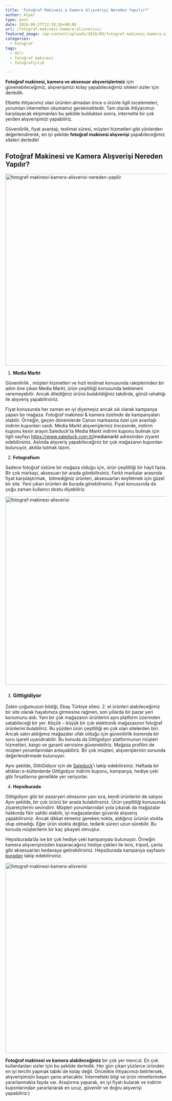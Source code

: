 ```yaml
---
title: 'Fotoğraf Makinesi & Kamera Alışverişi Nereden Yapılır?'
author: Alper
type: post
date: 2016-09-27T12:58:59+00:00
url: /fotograf-makinesi-kamera-alisverisi/
featured_image: /wp-content/uploads/2016/09/fotograf-makinesi-kamera-alisverisi-nereden-yapilir-100x100.png
categories:
  - Fotoğraf
tags:
  - dslr
  - fotoğraf makinesi
  - fotoğrafçılık

---
```

<span style="font-weight: 400;"><strong>Fotoğraf makinesi, kamera ve aksesuar alışverişlerimiz</strong> için güvenebileceğimiz, alışverişimizi kolay yapabileceğimiz siteleri sizler için derledik. </span>

<span style="font-weight: 400;">Elbette ihtiyacımız olan ürünleri almadan önce o ürünle ilgili incelemeleri, yorumları internetten okumamız gerekmektedir. </span><span style="font-weight: 400;">Tam olarak ihtiyacımızı karşılayacak ekipmanları bu şekilde bulduktan sonra, internette bir çok yerden alışverişimizi yapabiliriz. </span>

<span style="font-weight: 400;">Güvenilirlik, fiyat avantajı, teslimat süresi, müşteri hizmetleri gibi yönlerden değerlendirerek, en iyi şekilde <strong>fotoğraf makinesi alışverişi</strong> yapabileceğimiz siteleri derledik!  </span>

## Fotoğraf Makinesi ve Kamera Alışverişi Nereden Yapılır?

<img class="alignnone size-full wp-image-16901" src="https://www.murekkep.org/wp-content/uploads/2016/09/fotograf-makinesi-kamera-alisverisi-nereden-yapilir.png" alt="fotograf-makinesi-kamera-alisverisi-nereden-yapilir" width="900" height="597" srcset="https://www.murekkep.org/wp-content/uploads/2016/09/fotograf-makinesi-kamera-alisverisi-nereden-yapilir.png 900w, https://www.murekkep.org/wp-content/uploads/2016/09/fotograf-makinesi-kamera-alisverisi-nereden-yapilir-768x509.png 768w, https://www.murekkep.org/wp-content/uploads/2016/09/fotograf-makinesi-kamera-alisverisi-nereden-yapilir-400x265.png 400w, https://www.murekkep.org/wp-content/uploads/2016/09/fotograf-makinesi-kamera-alisverisi-nereden-yapilir-50x33.png 50w, https://www.murekkep.org/wp-content/uploads/2016/09/fotograf-makinesi-kamera-alisverisi-nereden-yapilir-125x83.png 125w, https://www.murekkep.org/wp-content/uploads/2016/09/fotograf-makinesi-kamera-alisverisi-nereden-yapilir-300x200.png 300w" sizes="(max-width: 900px) 100vw, 900px" /> 

  1.  **Media Markt**

<span style="font-weight: 400;">Güvenilirlik , müşteri hizmetleri ve hızlı teslimat konusunda rakiplerinden bir adım öne çıkan Media Markt, ürün çeşitliliği konusunda bekleneni veremeyebilir. Ancak dilediğiniz ürünü bulabildiğiniz takdirde, gönül rahatlığı ile alışveriş yapabilirsiniz. </span>

<span style="font-weight: 400;">Fiyat konusunda her zaman en iyi diyemeyiz ancak sık olarak </span><span style="font-weight: 400;">kampanya</span> <span style="font-weight: 400;">yapan bir mağaza. Fotoğraf makinesi & kamera özelinde de kampanyaları olabilir. Örneğin, geçen dönemlerde Canon markasına özel çok avantajlı indirim kuponları vardı. Media Markt alışverişleriniz öncesinde, indirim kuponu kesin arayın.Saleduck’ta Media Markt indirim kuponu bulmak için ilgili sayfayı <span style="color: #000000;">https://www.saleduck.com.tr/<wbr></wbr>mediamarkt</span> adresinden ziyaret edebilirsiniz. Aslında alışveriş yapabileceğiniz bir çok mağazanın kuponları bulunuyor, akılda tutmak lazım.</span>

<ol start="2">
  <li>
    <b> Fotografium</b>
  </li>
</ol>

<span style="font-weight: 400;">Sadece fotoğraf üstüne bir mağaza olduğu için, ürün çeşitliliği bir hayli fazla. Bir çok markayı, aksesuarı bir arada görebilirsiniz. Farklı markalar arasında fiyat karşılaştırmak,  bilmediğiniz ürünleri, aksesuarları keşfetmek için güzel bir site. Yeni çıkan ürünleri de burada görebilirsiniz. Fiyat konusunda da çoğu zaman kullanıcı dostu diyebiliriz.</span>

<img class="alignnone size-full wp-image-16902" src="https://www.murekkep.org/wp-content/uploads/2016/09/fotograf-makinesi-alisverisi.png" alt="fotograf-makinesi-alisverisi" width="900" height="586" srcset="https://www.murekkep.org/wp-content/uploads/2016/09/fotograf-makinesi-alisverisi.png 900w, https://www.murekkep.org/wp-content/uploads/2016/09/fotograf-makinesi-alisverisi-768x500.png 768w, https://www.murekkep.org/wp-content/uploads/2016/09/fotograf-makinesi-alisverisi-400x260.png 400w, https://www.murekkep.org/wp-content/uploads/2016/09/fotograf-makinesi-alisverisi-50x33.png 50w, https://www.murekkep.org/wp-content/uploads/2016/09/fotograf-makinesi-alisverisi-125x81.png 125w, https://www.murekkep.org/wp-content/uploads/2016/09/fotograf-makinesi-alisverisi-300x195.png 300w" sizes="(max-width: 900px) 100vw, 900px" /> 

<ol start="3">
  <li>
    <h3>
      <b> Gittigidiyor</b>
    </h3>
  </li>
</ol>

<span style="font-weight: 400;">Zaten çoğumuzun bildiği, Ebay Türkiye sitesi. 2. el ürünleri alabileceğimiz bir site olarak hayatımıza girmesine rağmen, son yıllarda bir pazar yeri konumunu aldı. Yani bir çok mağazanın ürünlerini aynı platform üzerinden satabileceği bir yer. Küçük &#8211; büyük bir çok elektronik mağazasının fotoğraf ürünlerini bulabiliriz. Bu yüzden ürün çeşitliliği en çok olan sitelerden biri. Ancak satın aldığımız mağazalar ufak olduğu için güvenilirlik kısmında bir soru işareti uyandırabilir. Bu konuda da Gittigidiyor platformunun müşteri hizmetleri, kargo ve garanti servisine güvenebiliriz. Mağaza profilini de müşteri yorumlarından anlayabiliriz. Bir çok müşteri, alışverişlerinin sonunda değerlendirmede bulunuyor. </span>

Aynı şekilde, GittiGidiyor için de <a href="https://www.saleduck.com.tr/gittigidiyor" target="_blank" data-saferedirecturl="https://www.google.com/url?hl=en&q=https://www.saleduck.com.tr/gittigidiyor&source=gmail&ust=1489694958640000&usg=AFQjCNEtkz8HgmCAmbaGwTnixUcxkxXs8g">Saleduck</a>’ı takip edebilirsiniz. Haftada bir attıkları e-bültenlerde Gittigidiyor indirim kuponu, kampanya, hediye çeki gibi fırsatlarına genellikle yer veriyorlar.

<ol start="4">
  <li>
    <b> Hepsiburada</b>
  </li>
</ol>

<span style="font-weight: 400;">Gittigidiyor gibi bir pazaryeri olmasının yanı sıra, kendi ürünlerini de satıyor. Aynı şekilde, bir çok ürünü bir arada bulabilirsiniz. Ürün çeşitliliği konusunda ziyaretçilerini sevindirir. Müşteri yorumlarından yola çıkarak da mağazalar hakkında fikir sahibi olabilir, iyi mağazalardan güvenle alışveriş yapabilirsiniz. Ancak dikkat etmeniz gereken nokta, aldığınız ürünün stokta olup olmadığı. Eğer ürün stokta değilse, tedarik süreci uzun sürebilir. Bu konuda müşterilerin bir kaç şikayeti olmuştur. </span>

Hepsiburada’da ise bir çok hediye çeki kampanyası bulunuyor. Örneğin kamera alışverişinizden kazanacağınız hediye çekleri ile lens, tripod, çanta gibi aksesuarları bedavaya getirebilirsiniz. Hepsiburada kampanya sayfasını <a href="https://www.hepsiburada.com/kampanyalar" target="_blank" saferedirecturl="https://www.google.com/url?hl=en&q=https://www.hepsiburada.com/kampanyalar&source=gmail&ust=1489694958640000&usg=AFQjCNEyBzwki1terDFY2gvuPCWY-m-Zcw" class="broken_link">buradan</a> takip edebilirsiniz.

<img class="alignnone size-full wp-image-16904" src="https://www.murekkep.org/wp-content/uploads/2016/09/fotograf-makinesi-kamera-alisverisi.png" alt="fotograf-makinesi-kamera-alisverisi" width="900" height="592" srcset="https://www.murekkep.org/wp-content/uploads/2016/09/fotograf-makinesi-kamera-alisverisi.png 900w, https://www.murekkep.org/wp-content/uploads/2016/09/fotograf-makinesi-kamera-alisverisi-768x505.png 768w, https://www.murekkep.org/wp-content/uploads/2016/09/fotograf-makinesi-kamera-alisverisi-400x263.png 400w, https://www.murekkep.org/wp-content/uploads/2016/09/fotograf-makinesi-kamera-alisverisi-50x33.png 50w, https://www.murekkep.org/wp-content/uploads/2016/09/fotograf-makinesi-kamera-alisverisi-125x82.png 125w, https://www.murekkep.org/wp-content/uploads/2016/09/fotograf-makinesi-kamera-alisverisi-300x197.png 300w" sizes="(max-width: 900px) 100vw, 900px" /> 

<span style="font-weight: 400;"><strong>Fotoğraf makinesi ve kamera alabileceğimiz</strong> bir çok yer mevcut. En çok kullanılanları sizler için bu şekilde derledik. Her gün çıkan yüzlerce üründen en iyi tercihi yapmak tabiki de kolay değil. Öncelikle ihtiyacımızı belirlersek, alışverişimizin başarı şansı artacaktır. İnternetteki bilgi ve ürün nimetlerinden yararlanmakta fayda var. Araştırma yaparak, en iyi fiyatı bularak ve indirim kuponlarından yararlanarak en ucuz, güvenilir ve doğru alışverişi yapabiliriz:) </span>